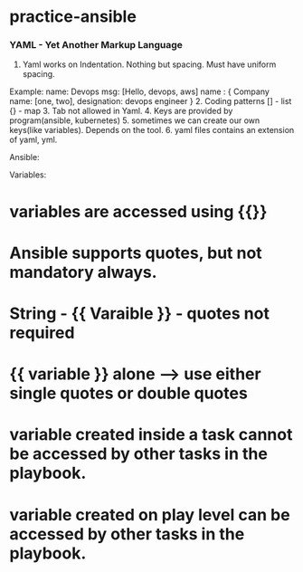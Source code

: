 # practice-ansible

### YAML - Yet Another Markup Language
1. Yaml works on Indentation. Nothing but spacing. Must have uniform spacing.

Example:
name: Devops
  msg: [Hello, devops, aws]
  name : {
   Company name: [one, two],
   designation: devops engineer
   }
2. Coding patterns
[] - list
{} - map
3. Tab not allowed in Yaml.
4. Keys are provided by program(ansible, kubernetes)
5. sometimes we can create our own keys(like variables). Depends on the tool.
6. yaml files contains an extension of yaml, yml.

Ansible: 

Variables:

# variables are accessed using {{}}
# Ansible supports quotes, but not mandatory always.
# String - {{ Varaible }} - quotes not required
# {{ variable }} alone --> use either single quotes or double quotes
# variable created inside a task cannot be accessed by other tasks in the playbook.
# variable created on play level can be accessed by other tasks in the playbook.